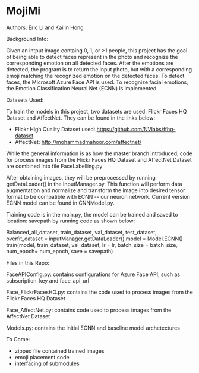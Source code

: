 # MojiMi

Authors: Eric Li and Kailin Hong

Background Info:

Given an intput image containg 0, 1, or >1 people, this project has the goal of being able to detect faces represent in the photo and recognize the corresponding emotion on all detected faces. After the emotions are detected, the program is to return the input photo, but with a corresponding emoji matching the recognized emotion on the detected faces. To detect faces, the Microsoft Azure Face API is used. To recognize facial emotions, the Emotion Classification Neural Net (ECNN) is implemented. 

Datasets Used:

To train the models in this project, two datasets are used: Flickr Faces HQ Dataset and AffectNet. They can be found in the links below:
- Flickr High Quality Dataset used: https://github.com/NVlabs/ffhq-dataset
- AffectNet: http://mohammadmahoor.com/affectnet/



While the general information is as how the master branch introduced, code for process images from the Flickr Faces HQ Dataset and AffectNet Dataset are combined into file FaceLabelling.py

After obtaining images, they will be preprocessed by running getDataLoader() in the InputManager.py. This function will perform data augmentation and normalize and transform the image into desired tensor format to be compatible with ECNN -- our neuron network. Current version ECNN model can be found in CNNModel.py. 

Training code is in the main.py, the model can be trained and saved to location: savepath by running code as shown below:

Balanced_all_dataset, train_dataset, val_dataset, test_dataset, overfit_dataset = inputManager.getDataLoader()
model = Model.ECNN()
train(model, train_dataset, val_dataset, lr = lr, batch_size = batch_size, num_epoch= num_epoch, save = savepath)


Files in this Repo: 

FaceAPIConfig.py: contains configurations for Azure Face API, such as subscription_key and face_api_url

Face_FlickrFacesHQ.py: contains the code used to process images from the Flickr Faces HQ Dataset

Face_AffectNet.py: contains code used to process images from the AffectNet Dataset

Models.py: contains the initial ECNN and baseline model archetectures

To Come:
- zipped file contained trained images
- emoji placement code
- interfacing of submodules


